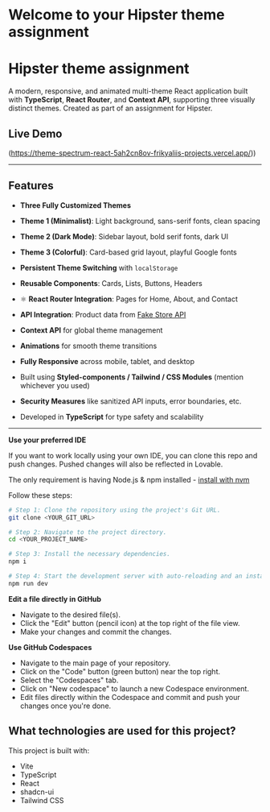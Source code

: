 # Welcome to your Hipster theme assignment

# Hipster theme assignment

A modern, responsive, and animated multi-theme React application built with **TypeScript**, **React Router**, and **Context API**, supporting three visually distinct themes. Created as part of an assignment for Hipster.

##  Live Demo

(https://theme-spectrum-react-5ah2cn8ov-frikyaliis-projects.vercel.app/))

---

##  Features

-  **Three Fully Customized Themes**  
  - **Theme 1 (Minimalist)**: Light background, sans-serif fonts, clean spacing  
  - **Theme 2 (Dark Mode)**: Sidebar layout, bold serif fonts, dark UI  
  - **Theme 3 (Colorful)**: Card-based grid layout, playful Google fonts  

- **Persistent Theme Switching** with `localStorage`  
-  **Reusable Components**: Cards, Lists, Buttons, Headers  
- ⚛ **React Router Integration**: Pages for Home, About, and Contact  
-  **API Integration**: Product data from [Fake Store API](https://fakestoreapi.com/products)  
-  **Context API** for global theme management  
-  **Animations** for smooth theme transitions  
-  **Fully Responsive** across mobile, tablet, and desktop  
-  Built using **Styled-components / Tailwind / CSS Modules** (mention whichever you used)  
-  **Security Measures** like sanitized API inputs, error boundaries, etc.  
-  Developed in **TypeScript** for type safety and scalability  

---




**Use your preferred IDE**

If you want to work locally using your own IDE, you can clone this repo and push changes. Pushed changes will also be reflected in Lovable.

The only requirement is having Node.js & npm installed - [install with nvm](https://github.com/nvm-sh/nvm#installing-and-updating)

Follow these steps:

```sh
# Step 1: Clone the repository using the project's Git URL.
git clone <YOUR_GIT_URL>

# Step 2: Navigate to the project directory.
cd <YOUR_PROJECT_NAME>

# Step 3: Install the necessary dependencies.
npm i

# Step 4: Start the development server with auto-reloading and an instant preview.
npm run dev
```

**Edit a file directly in GitHub**

- Navigate to the desired file(s).
- Click the "Edit" button (pencil icon) at the top right of the file view.
- Make your changes and commit the changes.

**Use GitHub Codespaces**

- Navigate to the main page of your repository.
- Click on the "Code" button (green button) near the top right.
- Select the "Codespaces" tab.
- Click on "New codespace" to launch a new Codespace environment.
- Edit files directly within the Codespace and commit and push your changes once you're done.

## What technologies are used for this project?

This project is built with:

- Vite
- TypeScript
- React
- shadcn-ui
- Tailwind CSS




